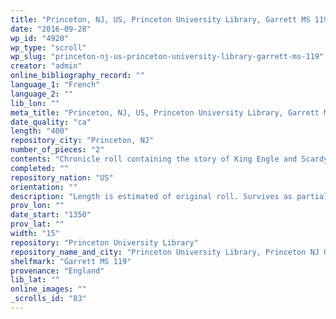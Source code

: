 ```yaml
---
title: "Princeton, NJ, US, Princeton University Library, Garrett MS 119"
date: "2016-09-28"
wp_id: "4920"
wp_type: "scroll"
wp_slug: "princeton-nj-us-princeton-university-library-garrett-ms-119"
creator: "admin"
online_bibliography_record: ""
language_1: "French"
language_2: ""
lib_lon: ""
meta_title: "Princeton, NJ, US, Princeton University Library, Garrett MS 119"
date_quality: "ca"
length: "400"
repository_city: "Princeton, NJ"
number_of_pieces: "2"
contents: "Chronicle roll containing the story of King Engle and Scardyng (or Scarthe)."
completed: ""
repository_nation: "US"
orientation: ""
description: "Length is estimated of original roll. Survives as partially palimpsested flyleaves in Garrett MS 119, an English monastic script. Text written on the face (flesh side) of the roll and illustrated with tinted medallion portraits of enthroned kings. Written by a single scribe in an Anglicana book hand of the mid-fourteenth century."
prov_lon: ""
date_start: "1350"
prov_lat: ""
width: "15"
repository: "Princeton University Library"
repository_name_and_city: "Princeton University Library, Princeton NJ US"
shelfmark: "Garrett MS 119"
provenance: "England"
lib_lat: ""
online_images: ""
_scrolls_id: "83"
---
```




